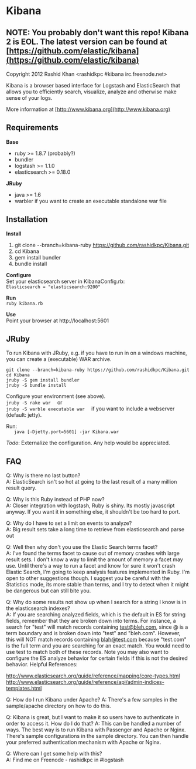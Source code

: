 # Kibana
## __NOTE__: You probably don't want this repo! Kibana 2 is EOL. The latest version can be found at [https://github.com/elastic/kibana](https://github.com/elastic/kibana)

Copyright 2012 Rashid Khan <rashidkpc #kibana irc.freenode.net>

Kibana is a browser based interface for Logstash and ElasticSearch that allows 
you to efficiently search, visualize, analyze and otherwise make sense of your 
logs. 

More information at [http://www.kibana.org](http://www.kibana.org)

## Requirements

__Base__

* ruby >= 1.8.7 (probably?)  
* bundler  
* logstash >= 1.1.0  
* elasticsearch >= 0.18.0  

__JRuby__

* java >= 1.6
* warbler if you want to create an executable standalone war file

## Installation
__Install__  
1. git clone --branch=kibana-ruby https://github.com/rashidkpc/Kibana.git	
2. cd Kibana  
3. gem install bundler  
4. bundle install  

__Configure__  
Set your elasticsearch server in KibanaConfig.rb:  
	`Elasticsearch = "elasticsearch:9200"`

__Run__  
`ruby kibana.rb`  

__Use__  
  Point your browser at http://localhost:5601

## JRuby

To run Kibana with JRuby, e.g. if you have to run in on a windows machine, you can create a (executable) WAR archive.

```
git clone --branch=kibana-ruby https://github.com/rashidkpc/Kibana.git	
cd Kibana  	
jruby -S gem install bundler  
jruby -S bundle install   
```

Configure your environment (see above). 	
`jruby -S rake war  `
or  
`jruby -S warble executable war  `
if you want to include a webserver (default: jetty).  

Run:	
`	java [-Djetty.port=5601] -jar Kibana.war`

_Todo_: Externalize the configuration. Any help would be appreciated.  

## FAQ
Q: Why is there no last button?  
A: ElasticSearch isn't so hot at going to the last result of a many million 
result query. 

Q: Why is this Ruby instead of PHP now?  
A: Closer integration with logstash, Ruby is shiny. Its mostly javascript 
anyway. If you want it in something else, it shouldn't be too hard to port.  

Q: Why do I have to set a limit on events to analyze?  
A: Big result sets take a long time to retrieve from elasticsearch and parse out  

Q: Well then why don't you use the Elastic Search terms facet?  
A: I've found the terms facet to cause out of memory crashes with large result 
sets. I don't know a way to limit the amount of memory a facet may use. Until 
there's a way to run a facet and know for sure it  won't crash Elastic Search, 
I'm going to keep analysis features implemented in Ruby. I'm open to other 
suggestions though. I suggest you be careful with the Statistics mode, its more
stable than terms, and I try to detect when it might be dangerous but can still
bite you.  

Q: Why do some results not show up when I search for a string I know is in
the elasticsearch indexes?  
A: If you are searching analyzed fields, which is the default in ES for string
fields, remember that they are broken down into terms.  For instance, a search
for "test" will match records containing test@bleh.com, since @ is a term
boundary and is broken down into "test" and "bleh.com".  However, this will NOT
match records containing blah@test.com because "test.com" is the full term and
you are searching for an exact match.  You would need to use test to match both
of these records.  Note you may also want to configure the ES analyze behavior
for certain fields if this is not the desired behavior.  Helpful References:  

  http://www.elasticsearch.org/guide/reference/mapping/core-types.html  
  http://www.elasticsearch.org/guide/reference/api/admin-indices-templates.html  

Q: How do I run Kibana under Apache?
A: There's a few samples in the sample/apache directory on how to do this.

Q: Kibana is great, but I want to make it so users have to authenticate in order
to access it. How do I do that?
A: This can be handled a number of ways. The best way is to run Kibana with 
Passenger and Apache or Nginx. There's sample configurations in the sample 
directory. You can then handle your preferred authentication mechanism with
Apache or Nginx.

Q: Where can I get some help with this?                                         
A: Find me on Freenode - rashidkpc in #logstash   
